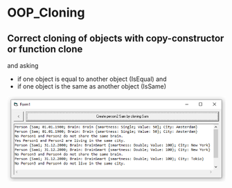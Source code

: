 # OOP_Cloning
## Correct cloning of objects with copy-constructor or function clone 
and asking  
 * if one object is  equal   to another object (IsEqual) and  
 * if one object is the same as another object (IsSame)  

![OOP_Cloning Image](Resources/PCloningIsEqualOrSame.png "OOP-Cloning Image")